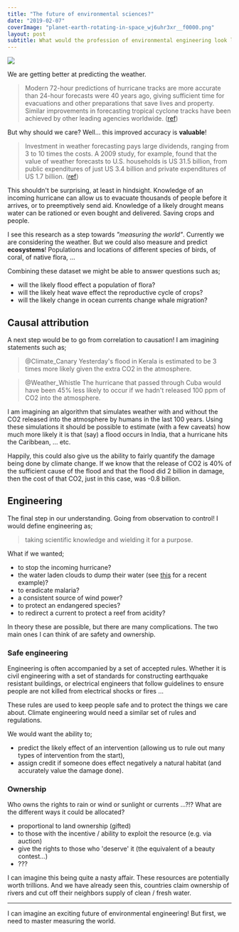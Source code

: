 ```yaml
---
title: "The future of environmental sciences?"
date: "2019-02-07"
coverImage: "planet-earth-rotating-in-space_wj6uhr3xr__f0000.png"
layout: post
subtitle: What would the profession of environmental engineering look like?
---
```


![]({{site.baseurl}}/assets/the-future-of-environmental-sciences/{{page.coverImage}})

We are getting better at predicting the weather.

> Modern 72-hour predictions of hurricane tracks are more accurate than 24-hour forecasts were 40 years ago, giving sufficient time for evacuations and other preparations that save lives and property. Similar improvements in forecasting tropical cyclone tracks have been achieved by other leading agencies worldwide. ([ref](http://science.sciencemag.org/content/363/6425/342))

But why should we care? 
Well... this improved accuracy is __valuable__!

> Investment in weather forecasting pays large dividends, ranging from 3 to 10 times the costs. A 2009 study, for example, found that the value of weather forecasts to U.S. households is US 31.5 billion, from public expenditures of just US 3.4 billion and private expenditures of US 1.7 billion. ([ref](http://science.sciencemag.org/content/363/6425/342))

This shouldn't be surprising, at least in hindsight. Knowledge of an incoming hurricane can allow us to evacuate thousands of people before it arrives, or to preemptively send aid. Knowledge of a likely drought means water can be rationed or even bought and delivered. Saving crops and people.

I see this research as a step towards _"measuring the world"_.
Currently we are considering the weather. But we could also measure and predict __ecosystems__! Populations and locations of different species of birds, of coral, of native flora, ...

Combining these dataset we might be able to answer questions such as;

- will the likely flood effect a population of flora?
- will the likely heat wave effect the reproductive cycle of crops?
- will the likely change in ocean currents change whale migration?

## Causal attribution

A next step would be to go from correlation to causation! I am imagining statements such as;

> @Climate\_Canary Yesterday's flood in Kerala is estimated to be 3 times more likely given the extra CO2 in the atmosphere.

> @Weather\_Whistle The hurricane that passed through Cuba would have been 45% less likely to occur if we hadn't released 100 ppm of CO2 into the atmosphere.

I am imagining an algorithm that simulates weather with and without the CO2 released into the atmosphere by humans in the last 100 years. Using these simulations it should be possible to estimate (with a few caveats) how much more likely it is that (say) a flood occurs in India, that a hurricane hits the Caribbean, ... etc.

Happily, this could also give us the ability to fairly quantify the damage being done by climate change. If we know that the release of CO2 is 40% of the sufficient cause of the flood and that the flood did 2 billion in damage, then the cost of that CO2, just in this case, was -0.8 billion.

## Engineering

The final step in our understanding. Going from observation to control! I would define engineering as;

> taking scientific knowledge and wielding it for a purpose.

What if we wanted; 

- to stop the incoming hurricane? 
- the water laden clouds to dump their water (see [this](https://amp.scmp.com/news/china/society/article/2138866/china-needs-more-water-so-its-building-rain-making-network-three) for a recent example)? 
- to eradicate malaria?
- a consistent source of wind power? 
- to protect an endangered species?
- to redirect a current to protect a reef from acidity?

In theory these are possible, but there are many complications. The two main ones I can think of are safety and ownership.

### Safe engineering

Engineering is often accompanied by a set of accepted rules. Whether it is civil engineering with a set of standards for constructing earthquake resistant buildings, or electrical engineers that follow guidelines to ensure people are not killed from electrical shocks or fires ...

These rules are used to keep people safe and to protect the things we care about. Climate engineering would need a similar set of rules and regulations.

We would want the ability to;

- predict the likely effect of an intervention (allowing us to rule out many types of intervention from the start),
- assign credit if someone does effect negatively a natural habitat (and accurately value the damage done).

### Ownership

Who owns the rights to rain or wind or sunlight or currents ...?!? What are the different ways it could be allocated?

- proportional to land ownership (gifted)
- to those with the incentive / ability to exploit the resource (e.g. via auction)
- give the rights to those who 'deserve' it (the equivalent of a beauty contest...)
- ???

I can imagine this being quite a nasty affair. These resources are potentially worth trillions. And we have already seen this, countries claim ownership of rivers and cut off their neighbors supply of clean / fresh water.

***

I can imagine an exciting future of environmental engineering! But first, we need to master measuring the world.
